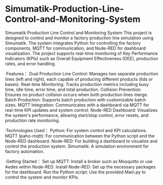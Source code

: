 # Simumatik-Production-Line-Control-and-Monitoring-System
Simumatik Production Line Control and Monitoring System
This project is designed to control and monitor a factory production line simulation using Simumatik. The system integrates Python for controlling the factory components, MQTT for communication, and Node-RED for dashboard visualization. The project supports real-time monitoring of Key Performance Indicators (KPIs) such as Overall Equipment Effectiveness (OEE), production rates, and error handling.

·Features：
Dual Production Line Control: Manages two separate production lines (left and right), each capable of producing different products (lids or bases).
Real-time Monitoring: Tracks production metrics including busy time, idle time, error time, and total production.
Collision Prevention: Ensures no product collision occurs when both production lines merge.
Batch Production: Supports batch production with customizable batch sizes.
MQTT Integration: Communicates with a dashboard via MQTT for real-time KPI updates and system control.
Node-RED Dashboard: Visualizes the system's performance, allowing start/stop control, error resets, and production rate monitoring.

·Technologies Used：
Python: For system control and KPI calculations.
MQTT (paho-mqtt): For communication between the Python script and the Node-RED dashboard.
Node-RED: For building a dashboard to visualize and control the production system.
Simumatik: A simulation environment for factory automation.

·Getting Started：
Set up MQTT: Install a broker such as Mosquitto or use Aedes within Node-RED.
Install Node-RED: Set up the necessary packages for the dashboard.
Run the Python script: Use the provided Main.py to control the system and monitor KPIs.
